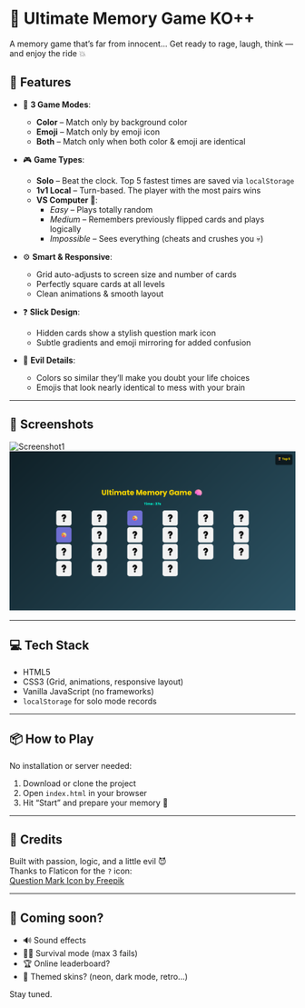 # 🧠 Ultimate Memory Game KO++

A memory game that’s far from innocent... Get ready to rage, laugh, think — and enjoy the ride 💥

## 🚀 Features

- 🎨 **3 Game Modes**:
  - **Color** – Match only by background color
  - **Emoji** – Match only by emoji icon
  - **Both** – Match only when both color & emoji are identical

- 🎮 **Game Types**:
  - **Solo** – Beat the clock. Top 5 fastest times are saved via `localStorage`
  - **1v1 Local** – Turn-based. The player with the most pairs wins
  - **VS Computer 🤖**:
    - *Easy* – Plays totally random
    - *Medium* – Remembers previously flipped cards and plays logically
    - *Impossible* – Sees everything (cheats and crushes you 💀)

- ⚙️ **Smart & Responsive**:
  - Grid auto-adjusts to screen size and number of cards
  - Perfectly square cards at all levels
  - Clean animations & smooth layout

- ❓ **Slick Design**:
  - Hidden cards show a stylish question mark icon
  - Subtle gradients and emoji mirroring for added confusion

- 🧠 **Evil Details**:
  - Colors so similar they’ll make you doubt your life choices
  - Emojis that look nearly identical to mess with your brain

---

## 📸 Screenshots

![Screenshot1](screen1.PNG)  
![Screenshot2](screen2.PNG)

---

## 💻 Tech Stack

- HTML5  
- CSS3 (Grid, animations, responsive layout)  
- Vanilla JavaScript (no frameworks)  
- `localStorage` for solo mode records

---

## 📦 How to Play

No installation or server needed:

1. Download or clone the project
2. Open `index.html` in your browser
3. Hit “Start” and prepare your memory 👀

---

## 👑 Credits

Built with passion, logic, and a little evil 😈  
Thanks to Flaticon for the `?` icon:  
[Question Mark Icon by Freepik](https://www.flaticon.com/free-icon/question_2476190)

---

## 🔮 Coming soon?

- 🔊 Sound effects
- 🧟‍♂️ Survival mode (max 3 fails)
- 🏆 Online leaderboard?
- 🎨 Themed skins? (neon, dark mode, retro...)

Stay tuned.
